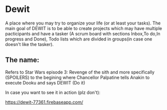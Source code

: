# Dewit

A place where you may try to organize your life (or at least your tasks).
The main goal of DEWIT is to be able to create projects which may have multiple pacticipants
and have a tasker (A scrum board with sections Inbox,To do,In progress and Done), Todo lists which are divided
in groups(in case one doesn't like the tasker).

## The name:

Refers to Star Wars episode 3: Revenge of the sith and more specifically (SPOILERS) to the begining where Chancellor Palpatine
tells Anakin to execute Dooku and says DEWIT (Do it)

In case you want to see it in action (plz don't):

https://dewit-77361.firebaseapp.com/
